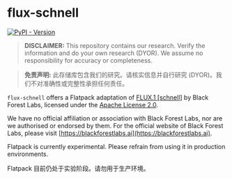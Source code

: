 # flux-schnell

[![PyPI - Version](https://img.shields.io/pypi/v/flatpack)](https://pypi.org/project/flatpack/)

> **DISCLAIMER:** This repository contains our research. Verify the information and do your own research (DYOR). We assume no responsibility for accuracy or completeness.

> **免责声明:** 此存储库包含我们的研究。请核实信息并自行研究 (DYOR)。我们不对准确性或完整性承担任何责任。

`flux-schnell` offers a Flatpack adaptation of [FLUX.1 [schnell]](https://huggingface.co/black-forest-labs/FLUX.1-schnell) by Black Forest Labs, licensed under the [Apache License 2.0](https://huggingface.co/black-forest-labs/FLUX.1-schnell).

We have no official affiliation or association with Black Forest Labs, nor are we authorised or endorsed by them. For the official website of Black Forest Labs, please visit [https://blackforestlabs.ai](https://blackforestlabs.ai).

Flatpack is currently experimental. Please refrain from using it in production environments.

Flatpack 目前仍处于实验阶段。请勿用于生产环境。
